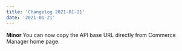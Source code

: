 ```yaml
---
title: 'Changelog 2021-01-21'
date: '2021-01-21'
---
```

**Minor** You can now copy the API base URL directly from Commerce Manager home page.

